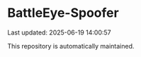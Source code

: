 # BattleEye-Spoofer

Last updated: 2025-06-19 14:00:57

This repository is automatically maintained.

